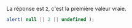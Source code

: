 La réponse est `2`, c'est la première valeur vraie.

```js run
alert( null || 2 || undefined );
```

